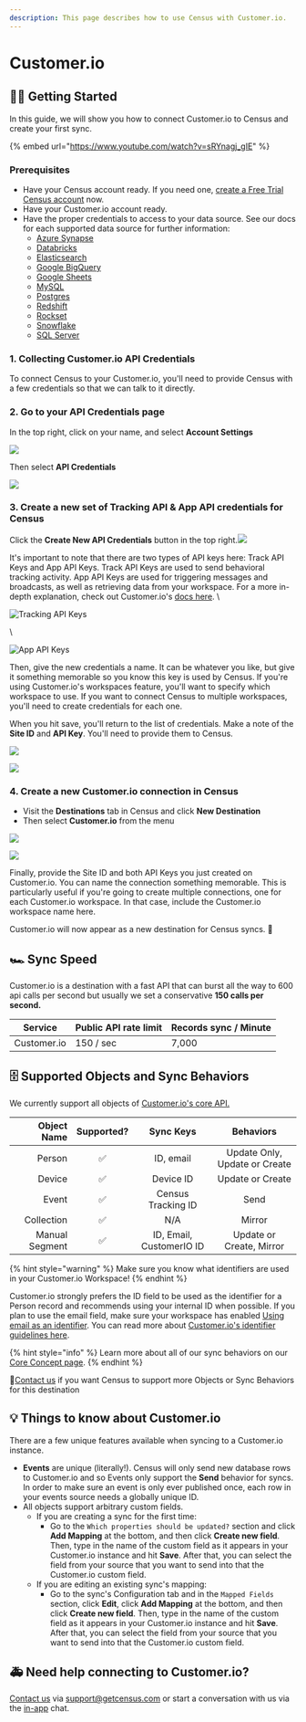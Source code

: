```yaml
---
description: This page describes how to use Census with Customer.io.
---
```


# Customer.io

## 🏃‍♀️ Getting Started

In this guide, we will show you how to connect Customer.io to Census and create your first sync.

{% embed url="https://www.youtube.com/watch?v=sRYnagj_gIE" %}

### Prerequisites

* Have your Census account ready. If you need one, [create a Free Trial Census account](https://app.getcensus.com/) now.
* Have your Customer.io account ready.
* Have the proper credentials to access to your data source. See our docs for each supported data source for further information:
  * [Azure Synapse](../sources/azure-synapse.md)
  * [Databricks](https://docs.getcensus.com/sources/databricks)
  * [Elasticsearch](https://docs.getcensus.com/sources/elasticsearch)
  * [Google BigQuery](https://docs.getcensus.com/sources/google-bigquery)
  * [Google Sheets](https://docs.getcensus.com/sources/google-sheets)
  * [MySQL](https://docs.getcensus.com/sources/mysql)
  * [Postgres](https://docs.getcensus.com/sources/postgres)
  * [Redshift](https://docs.getcensus.com/sources/redshift)
  * [Rockset](https://docs.getcensus.com/sources/rockset)
  * [Snowflake](https://docs.getcensus.com/sources/snowflake)
  * [SQL Server](https://docs.getcensus.com/sources/sql-server)

### 1. Collecting Customer.io API Credentials

To connect Census to your Customer.io, you'll need to provide Census with a few credentials so that we can talk to it directly.

### **2. Go to your API Credentials page**

In the top right, click on your name, and select **Account Settings**

![](../.gitbook/assets/cio\_step1.png)

Then select **API Credentials**

![](../.gitbook/assets/cio\_step2.png)

### **3. Create a new set of Tracking API & App API credentials for Census**

Click the **Create New API Credentials** button in the top right.![](../.gitbook/assets/cio\_step3.png)

It's important to note that there are two types of API keys here: Track API Keys and App API Keys. Track API Keys are used to send behavioral tracking activity. App API Keys are used for triggering messages and broadcasts, as well as retrieving data from your workspace. For a more in-depth explanation, check out Customer.io's [docs here](https://customer.io/docs/managing-credentials/#track-api-keys-vs-app-api-keys). \\

![Tracking API Keys](<../.gitbook/assets/Screen Shot 2022-04-08 at 5.39.29 PM.png>)

\\

![App API Keys](<../.gitbook/assets/Screen Shot 2022-04-08 at 5.39.15 PM.png>)

Then, give the new credentials a name. It can be whatever you like, but give it something memorable so you know this key is used by Census. If you're using Customer.io's workspaces feature, you'll want to specify which workspace to use. If you want to connect Census to multiple workspaces, you'll need to create credentials for each one.

When you hit save, you'll return to the list of credentials. Make a note of the **Site ID** and **API Key**. You'll need to provide them to Census.

![](../.gitbook/assets/cio\_step4.png)

![](../.gitbook/assets/cio\_step5.png)

### **4. Create a new Customer.io connection in Census**

* Visit the **Destinations** tab in Census and click **New Destination**
* Then select **Customer.io** from the menu

![](../.gitbook/assets/cio\_step6.png)

![](<../.gitbook/assets/Screen Shot 2022-04-08 at 5.50.05 PM.png>)

Finally, provide the Site ID and both API Keys you just created on Customer.io. You can name the connection something memorable. This is particularly useful if you're going to create multiple connections, one for each Customer.io workspace. In that case, include the Customer.io workspace name here.

Customer.io will now appear as a new destination for Census syncs. 🎉

## 🏎 Sync Speed

Customer.io is a destination with a fast API that can burst all the way to 600 api calls per second but usually we set a conservative **150 calls per second.**

| **Service** | Public API rate limit | **Records sync / Minute** |
| ----------- | --------------------- | ------------------------- |
| Customer.io | 150 / sec             | 7,000                     |

## 🗄️ Supported Objects and Sync Behaviors

We currently support all objects of [Customer.io's core API.](https://customer.io/docs/api/#section/Overview)

| **Object Name** | **Supported?** |      **Sync Keys**       |         **Behaviors**         |
| --------------: | :------------: |:------------------------:|:-----------------------------:|
|          Person |        ✅       |        ID, email         | Update Only, Update or Create |
|          Device |        ✅       |        Device ID         |       Update or Create        |
|           Event |        ✅       |    Census Tracking ID    |             Send              |
|      Collection |        ✅       |           N/A            |            Mirror             |
|  Manual Segment |        ✅       | ID, Email, CustomerIO ID |   Update or Create, Mirror    |

{% hint style="warning" %}
Make sure you know what identifiers are used in your Customer.io Workspace!
{% endhint %}

Customer.io strongly prefers the ID field to be used as the identifier for a Person record and recommends using your internal ID when possible. If you plan to use the email field, make sure your workspace has enabled [Using email as an identifier](https://customer.io/docs/workspaces/#migrate-workspace). You can read more about [Customer.io's identifier guidelines here](https://customer.io/docs/data-mapping-guide#describing-users-with-customer-attributes).

{% hint style="info" %}
Learn more about all of our sync behaviors on our [Core Concept page](../basics/core-concept/#the-different-sync-behaviors).
{% endhint %}

🔋[Contact us](mailto:support@getcensus.com) if you want Census to support more Objects or Sync Behaviors for this destination

## 💡 Things to know about Customer.io

There are a few unique features available when syncing to a Customer.io instance.

* **Events** are unique (literally!). Census will only send new database rows to Customer.io and so Events only support the **Send** behavior for syncs. In order to make sure an event is only ever published once, each row in your events source needs a globally unique ID.
* All objects support arbitrary custom fields.
  * If you are creating a sync for the first time:
    * Go to the `Which properties should be updated?` section and click **Add Mapping** at the bottom, and then click **Create new field**. Then, type in the name of the custom field as it appears in your Customer.io instance and hit **Save**. After that, you can select the field from your source that you want to send into that the Customer.io custom field.
  * If you are editing an existing sync's mapping:
    * Go to the sync's Configuration tab and in the `Mapped Fields` section, click **Edit**, click **Add Mapping** at the bottom, and then click **Create new field**. Then, type in the name of the custom field as it appears in your Customer.io instance and hit **Save**. After that, you can select the field from your source that you want to send into that the Customer.io custom field.

## 🚑 Need help connecting to Customer.io?

[Contact us](mailto:support@getcensus.com) via support@getcensus.com or start a conversation with us via the [in-app](https://app.getcensus.com) chat.
